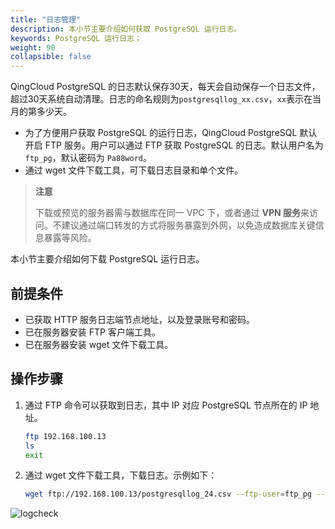 ```yaml
---
title: "日志管理"
description: 本小节主要介绍如何获取 PostgreSQL 运行日志。 
keywords: PostgreSQL 运行日志；
weight: 90
collapsible: false
---
```


QingCloud PostgreSQL 的日志默认保存30天，每天会自动保存一个日志文件，超过30天系统自动清理。日志的命名规则为`postgresqllog_xx.csv`，`xx`表示在当月的第多少天。

- 为了方便用户获取 PostgreSQL 的运行日志，QingCloud PostgreSQL 默认开启 FTP 服务。用户可以通过 FTP 获取 PostgreSQL 的日志。默认用户名为 `ftp_pg`，默认密码为 `Pa88word`。
- 通过 wget 文件下载工具，可下载日志目录和单个文件。

> **注意**
> 
> 下载或预览的服务器需与数据库在同一 VPC 下，或者通过 **VPN 服务**来访问。不建议通过端口转发的方式将服务暴露到外网，以免造成数据库关键信息暴露等风险。

本小节主要介绍如何下载 PostgreSQL 运行日志。

## 前提条件

- 已获取 HTTP 服务日志端节点地址，以及登录账号和密码。
- 已在服务器安装 FTP 客户端工具。
- 已在服务器安装 wget 文件下载工具。

## 操作步骤

1. 通过 FTP 命令可以获取到日志，其中 IP 对应 PostgreSQL 节点所在的 IP 地址。

    ```bash
    ftp 192.168.100.13
    ls
    exit
    ```

2. 通过 wget 文件下载工具，下载日志。示例如下：

   ```bash
   wget ftp://192.168.100.13/postgresqllog_24.csv --ftp-user=ftp_pg --ftp-password=Pa88word
   ```

![logcheck](../../_images/logcheck.png)
